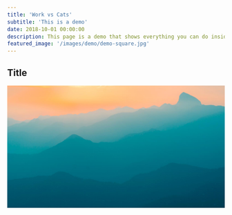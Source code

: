 ```yaml
---
title: 'Work vs Cats'
subtitle: 'This is a demo'
date: 2018-10-01 00:00:00
description: This page is a demo that shows everything you can do inside portfolio and blog posts.
featured_image: '/images/demo/demo-square.jpg'
---
```


## Title

![](/images/demo/demo-landscape.jpg)
